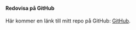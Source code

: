 #### Redovisa på GitHub

Här kommer en länk till mitt repo på GitHub: [GitHub](https://github.com/Kris3XIQ/ramverk1).
